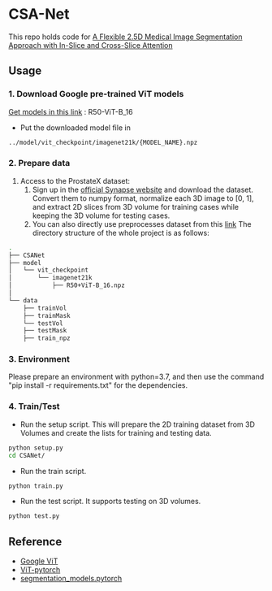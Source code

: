 # CSA-Net

This repo holds code for [A Flexible 2.5D Medical Image Segmentation Approach with In-Slice and Cross-Slice Attention](https://arxiv.org/pdf/..)
 
## Usage

### 1. Download Google pre-trained ViT models
[Get models in this link](https://console.cloud.google.com/storage/browser/vit_models/imagenet21k?pageState=(%22StorageObjectListTable%22:(%22f%22:%22%255B%255D%22))&prefix=&forceOnObjectsSortingFiltering=false) : R50-ViT-B_16
* Put the downloaded model file in 
```bash
../model/vit_checkpoint/imagenet21k/{MODEL_NAME}.npz
```

### 2. Prepare data

1. Access to the ProstateX dataset:
   1. Sign up in the [official Synapse website](https://www.synapse.org/#!Synapse:syn3193805/wiki/) and download the dataset. Convert them to numpy format, normalize each 3D image to [0, 1], and extract 2D slices from 3D volume for training cases while keeping the 3D volume for testing cases.
   2.  You can also directly use preprocesses dataset from this [link](https://drive.google.com/drive/folders/1qAkX34E_5kP-2pKDI0RChqWKfTNl1FVQ?usp=sharing)
The directory structure of the whole project is as follows:

```bash
.
├── CSANet
├── model
│   └── vit_checkpoint
│       └── imagenet21k
│           ├── R50+ViT-B_16.npz
│           
└── data
    ├── trainVol
    ├── trainMask
    └── testVol
    ├── testMask
    ├── train_npz     
```

### 3. Environment

Please prepare an environment with python=3.7, and then use the command "pip install -r requirements.txt" for the dependencies.

### 4. Train/Test
- Run the setup script. This will prepare the 2D training dataset from 3D Volumes and create the lists for training and testing data.
```bash
python setup.py
cd CSANet/
```

- Run the train script.

```bash
python train.py
```

- Run the test script. It supports testing on 3D volumes.

```bash
python test.py
```

## Reference
* [Google ViT](https://github.com/google-research/vision_transformer)
* [ViT-pytorch](https://github.com/jeonsworld/ViT-pytorch)
* [segmentation_models.pytorch](https://github.com/qubvel/segmentation_models.pytorch)
